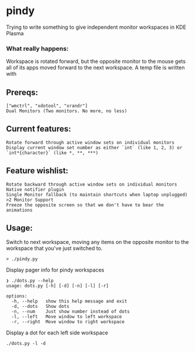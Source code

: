 # pindy
Trying to write something to give independent monitor workspaces in KDE Plasma

### What really happens:
Workspace is rotated forward, but the opposite monitor to the mouse gets all of its apps moved forward to the next workspace. A temp file is written with 

## Prereqs:
```
["wmctrl", "xdotool", "xrandr"]
Dual Monitors (Two monitors. No more, no less)
```
## Current features:
```
Rotate forward through active window sets on individual monitors
Display current window set number as either `int` (like 1, 2, 3) or `int*{character}` (like *, **, ***)
```

## Feature wishlist:
```
Rotate backward through active window sets on individual monitors  
Native notifier plugin
Single Monitor fallback (to maintain shortcuts when laptop unplugged)
>2 Monitor Support
Freeze the opposite screen so that we don't have to bear the animations
```

## Usage:
Switch to next workspace, moving any items on the opposite monitor to the workspace that you've just switched to.
```
> ./pindy.py
```

Display pager info for pindy workspaces
```
❯ ./dots.py --help
usage: dots.py [-h] [-d] [-n] [-l] [-r]

options:
  -h, --help   show this help message and exit
  -d, --dots   Show dots
  -n, --num    Just show number instead of dots
  -l, --left   Move window to left workspace
  -r, --right  Move window to right workspace
```

Display a dot for each left side workspace
```
./dots.py -l -d
```

